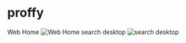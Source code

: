 # proffy
Web Home
![Web Home](https://github.com/kalavh/proffy/blob/master/Screenshots/Web/Screenshot_2020-08-05%20Proffy.png)
search desktop
![search desktop](https://github.com/kalavh/proffy/blob/master/Screenshots/Web/Screenshot_2020-08-05%20Proffy(1).png)